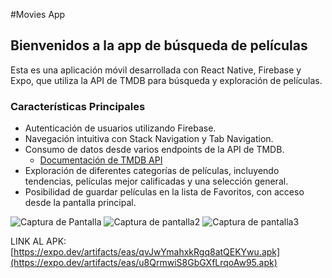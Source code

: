 #Movies App

## Bienvenidos a la app de búsqueda de películas

Esta es una aplicación móvil desarrollada con React Native, Firebase y Expo, que utiliza la API de TMDB para búsqueda y exploración de películas.

### Características Principales

- Autenticación de usuarios utilizando Firebase.
- Navegación intuitiva con Stack Navigation y Tab Navigation.
- Consumo de datos desde varios endpoints de la API de TMDB.
  - [Documentación de TMDB API](https://developer.themoviedb.org/reference)
- Exploración de diferentes categorías de películas, incluyendo tendencias, películas mejor calificadas y una selección general.
- Posibilidad de guardar películas en la lista de Favoritos, con acceso desde la pantalla principal.

![Captura de Pantalla](https://snipboard.io/uhCsQJ.jpg)
![Captura de pantalla2](https://snipboard.io/uap5eJ.jpg)
![Captura de pantalla3](https://snipboard.io/nesuxM.jpg)

LINK AL APK:
[https://expo.dev/artifacts/eas/qvJwYmahxkRgq8atQEKYwu.apk](https://expo.dev/artifacts/eas/u8QrmwiS8GbGXfLrqoAw95.apk)

